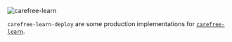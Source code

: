 ![carefree-learn][socialify-image]

`carefree-learn-deploy` are some production implementations for [`carefree-learn`](https://github.com/carefree0910/carefree-learn).


[socialify-image]: https://socialify.git.ci/carefree0910/carefree-learn/image?description=1&descriptionEditable=Deep%20Learning%20%E2%9D%A4%EF%B8%8F%20PyTorch&forks=1&issues=1&logo=https%3A%2F%2Fraw.githubusercontent.com%2Fcarefree0910%2Fcarefree-learn-doc%2Fmaster%2Fstatic%2Fimg%2Flogo.min.svg&pattern=Floating%20Cogs&stargazers=1